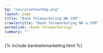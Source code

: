 ```yaml
---
bg: "neuralnetworkbg.png"
layout: page
title: "Bank Telemarketing NN SVM"
crawlertitle: "Bank Telemarketing NN & SVM"
permalink: /bank-telemarketing/
summary: ""
---
```


{% include banktelemarketing.html %}
